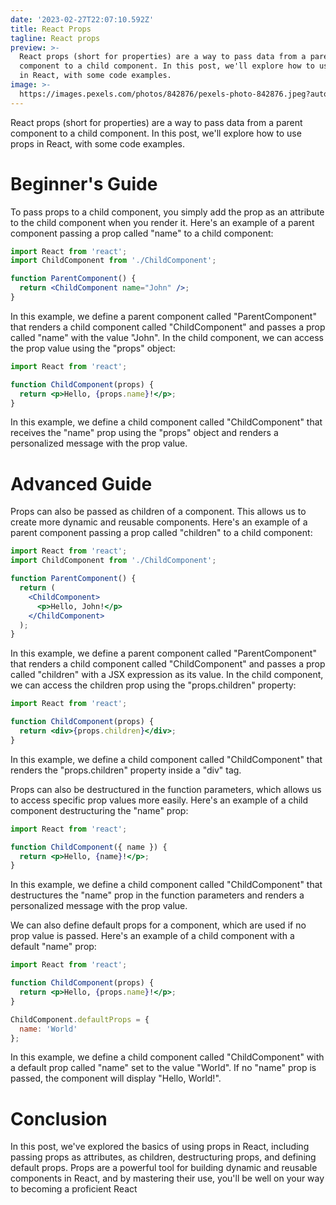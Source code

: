 ```yaml
---
date: '2023-02-27T22:07:10.592Z'
title: React Props
tagline: React props
preview: >-
  React props (short for properties) are a way to pass data from a parent
  component to a child component. In this post, we'll explore how to use props
  in React, with some code examples.
image: >-
  https://images.pexels.com/photos/842876/pexels-photo-842876.jpeg?auto=compress&cs=tinysrgb&w=1260&h=750&dpr=1
---
```

React props (short for properties) are a way to pass data from a parent component to a child component. In this post, we'll explore how to use props in React, with some code examples.

# Beginner's Guide
To pass props to a child component, you simply add the prop as an attribute to the child component when you render it. Here's an example of a parent component passing a prop called "name" to a child component:

```jsx
import React from 'react';
import ChildComponent from './ChildComponent';

function ParentComponent() {
  return <ChildComponent name="John" />;
}
```

In this example, we define a parent component called "ParentComponent" that renders a child component called "ChildComponent" and passes a prop called "name" with the value "John". In the child component, we can access the prop value using the "props" object:

```jsx
import React from 'react';

function ChildComponent(props) {
  return <p>Hello, {props.name}!</p>;
}
```

In this example, we define a child component called "ChildComponent" that receives the "name" prop using the "props" object and renders a personalized message with the prop value.

# Advanced Guide
Props can also be passed as children of a component. This allows us to create more dynamic and reusable components. Here's an example of a parent component passing a prop called "children" to a child component:

```jsx
import React from 'react';
import ChildComponent from './ChildComponent';

function ParentComponent() {
  return (
    <ChildComponent>
      <p>Hello, John!</p>
    </ChildComponent>
  );
}
```


In this example, we define a parent component called "ParentComponent" that renders a child component called "ChildComponent" and passes a prop called "children" with a JSX expression as its value. In the child component, we can access the children prop using the "props.children" property:

```jsx
import React from 'react';

function ChildComponent(props) {
  return <div>{props.children}</div>;
}

```

In this example, we define a child component called "ChildComponent" that renders the "props.children" property inside a "div" tag.

Props can also be destructured in the function parameters, which allows us to access specific prop values more easily. Here's an example of a child component destructuring the "name" prop:

```jsx
import React from 'react';

function ChildComponent({ name }) {
  return <p>Hello, {name}!</p>;
}

```


In this example, we define a child component called "ChildComponent" that destructures the "name" prop in the function parameters and renders a personalized message with the prop value.

We can also define default props for a component, which are used if no prop value is passed. Here's an example of a child component with a default "name" prop:

```jsx
import React from 'react';

function ChildComponent(props) {
  return <p>Hello, {props.name}!</p>;
}

ChildComponent.defaultProps = {
  name: 'World'
};

```

In this example, we define a child component called "ChildComponent" with a default prop called "name" set to the value "World". If no "name" prop is passed, the component will display "Hello, World!".

# Conclusion
In this post, we've explored the basics of using props in React, including passing props as attributes, as children, destructuring props, and defining default props. Props are a powerful tool for building dynamic and reusable components in React, and by mastering their use, you'll be well on your way to becoming a proficient React

